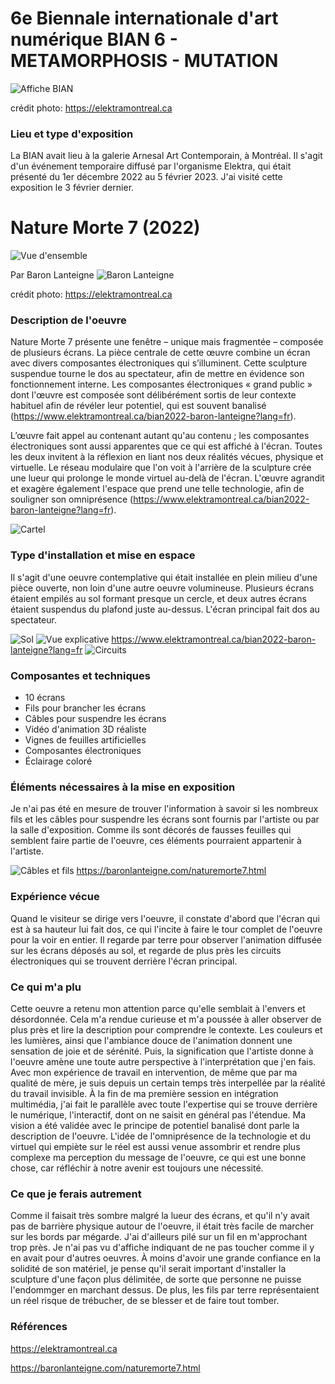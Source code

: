 # 6e Biennale internationale d'art numérique BIAN 6 - METAMORPHOSIS - MUTATION

![Affiche BIAN](medias/affiche_bian.png)

crédit photo: https://elektramontreal.ca

### Lieu et type d'exposition
La BIAN avait lieu à la galerie Arnesal Art Contemporain, à Montréal. Il s'agit d'un événement temporaire diffusé par l'organisme Elektra, qui était présenté du 1er décembre 2022 au 5 février 2023. J'ai visité cette exposition le 3 février dernier.

# Nature Morte 7 (2022)
![Vue d'ensemble](medias/bian_nature_morte_ensemble.jpg)

Par Baron Lanteigne 
![Baron Lanteigne](medias/baron_lanteigne.png)

crédit photo: https://elektramontreal.ca

### Description de l'oeuvre
Nature Morte 7 présente une fenêtre – unique mais fragmentée – composée de plusieurs écrans. La pièce centrale de cette œuvre combine un écran avec divers composantes électroniques qui s’illuminent. Cette sculpture suspendue tourne le dos au spectateur, afin de mettre en évidence son fonctionnement interne. Les composantes électroniques « grand public » dont l'œuvre est composée sont délibérément sortis de leur contexte habituel afin de révéler leur potentiel, qui est souvent banalisé (https://www.elektramontreal.ca/bian2022-baron-lanteigne?lang=fr). 

L’œuvre fait appel au contenant autant qu'au contenu ; les composantes électroniques sont aussi apparentes que ce qui est affiché à l'écran. Toutes les deux invitent à la réflexion en liant nos deux réalités vécues, physique et virtuelle. Le réseau modulaire que l'on voit à l'arrière de la sculpture crée une lueur qui prolonge le monde virtuel au-delà de l'écran. L'œuvre agrandit et exagère également l'espace que prend une telle technologie, afin de souligner son omniprésence (https://www.elektramontreal.ca/bian2022-baron-lanteigne?lang=fr).

![Cartel](medias/bian1_nature_morte_cartel.jpg)

### Type d'installation et mise en espace
Il s'agit d'une oeuvre contemplative qui était installée en plein milieu d'une pièce ouverte, non loin d'une autre oeuvre volumineuse. Plusieurs écrans étaient empilés au sol formant presque un cercle, et deux autres écrans étaient suspendus du plafond juste au-dessus. L'écran principal fait dos au spectateur. 

![Sol](medias/bian_nature_morte_sol.jpg) ![Vue explicative](medias/bian_vue_explicative.png) https://www.elektramontreal.ca/bian2022-baron-lanteigne?lang=fr 
![Circuits](medias/bian_nature_morte_circuits.jpg)

### Composantes et techniques
- 10 écrans
- Fils pour brancher les écrans
- Câbles pour suspendre les écrans
- Vidéo d'animation 3D réaliste
- Vignes de feuilles artificielles
- Composantes électroniques
- Éclairage coloré

### Éléments nécessaires à la mise en exposition
Je n'ai pas été en mesure de trouver l'information à savoir si les nombreux fils et les câbles pour suspendre les écrans sont fournis par l'artiste ou par la salle d'exposition. Comme ils sont décorés de fausses feuilles qui semblent faire partie de l'oeuvre, ces éléments pourraient appartenir à l'artiste. 

![Câbles et fils](medias/nature_morte_fil.png) https://baronlanteigne.com/naturemorte7.html

### Expérience vécue
Quand le visiteur se dirige vers l'oeuvre, il constate d'abord que l'écran qui est à sa hauteur lui fait dos, ce qui l'incite à faire le tour complet de l'oeuvre pour la voir en entier. Il regarde par terre pour observer l'animation diffusée sur les écrans déposés au sol, et regarde de plus près les circuits électroniques qui se trouvent derrière l'écran principal.

### Ce qui m'a plu
Cette oeuvre a retenu mon attention parce qu'elle semblait à l'envers et désordonnée. Cela m'a rendue curieuse et m'a poussée à aller observer de plus près et lire la description pour comprendre le contexte. Les couleurs et les lumières, ainsi que l'ambiance douce de l'animation donnent une sensation de joie et de sérénité. Puis, la signification que l'artiste donne à l'oeuvre amène une toute autre perspective à l'interprétation que j'en fais. Avec mon expérience de travail en intervention, de même que par ma qualité de mère, je suis depuis un certain temps très interpellée par la réalité du travail invisible. À la fin de ma première session en intégration multimédia, j'ai fait le parallèle avec toute l'expertise qui se trouve derrière le numérique, l'interactif, dont on ne saisit en général pas l'étendue. Ma vision a été validée avec le principe de potentiel banalisé dont parle la description de l'oeuvre. L'idée de l'omniprésence de la technologie et du virtuel qui empiète sur le réel est aussi venue assombrir et rendre plus complexe ma perception du message de l'oeuvre, ce qui est une bonne chose, car réfléchir à notre avenir est toujours une nécessité. 

### Ce que je ferais autrement
Comme il faisait très sombre malgré la lueur des écrans, et qu'il n'y avait pas de barrière physique autour de l'oeuvre, il était très facile de marcher sur les bords par mégarde. J'ai d'ailleurs pilé sur un fil en m'approchant trop près. Je n'ai pas vu d'affiche indiquant de ne pas toucher comme il y en avait pour d'autres oeuvres. À moins d'avoir une grande confiance en la solidité de son matériel, je pense qu'il serait important d'installer la sculpture d'une façon plus délimitée, de sorte que personne ne puisse l'endommger en marchant dessus. De plus, les fils par terre représentaient un réel risque de trébucher, de se blesser et de faire tout tomber.

### Références
https://elektramontreal.ca

https://baronlanteigne.com/naturemorte7.html
